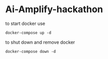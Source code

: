 # Ai-Amplify-hackathon

to start docker use

```
docker-compose up -d
```

to shut down and remove docker


```
docker-compose down -d
```
